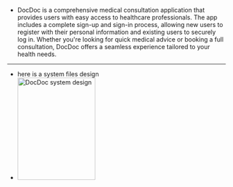 - DocDoc is a comprehensive medical consultation application that provides users with easy access to healthcare professionals. The app includes a complete sign-up and sign-in process, allowing new users to register with their personal information and existing users to securely log in. Whether you're looking for quick medical advice or booking a full consultation, DocDoc offers a seamless experience tailored to your health needs.
----------------------------
- here is a system files design
- <img width="179" height="236" alt="DocDoc system design" src="https://github.com/user-attachments/assets/eb0601ae-010e-448d-8448-5116eb692b0e" />
